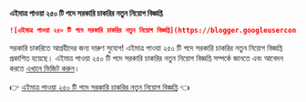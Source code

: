 **এইমাত্র পাওয়া ২৫০ টি পদে সরকারি চাকরির নতুন নিয়োগ বিজ্ঞপ্তি**

```markdown
![এইমাত্র পাওয়া ২৫০ টি পদে সরকারি চাকরির নতুন নিয়োগ বিজ্ঞপ্তি](https://blogger.googleusercontent.com/img/b/R29vZ2xl/AVvXsEh4XvnaRoc-XRhvELw9THXQ6reN0MBon3HrdS3yVob6Au31xoJRZ6fzJSDP-D7zh-uP8H6gYPx4ZcXYB0WK1LzbsDe_U9JK085SqCyrgp88k6Ftz5fkIo12fffPGOtpovtclw4Qx6tOwfWE5mvZoLtAXKDsmrPUAXLp1mtwlcYcgQi4_e4f0oDQHSAar8g/s16000/%E0%A6%AC%E0%A6%BE%E0%A6%82%E0%A6%B2%E0%A6%BE%E0%A6%A6%E0%A7%87%E0%A6%B6%20%E0%A6%B8%E0%A6%B0%E0%A6%95%E0%A6%BE%E0%A6%B0%20%E0%A6%95%E0%A6%B0%E0%A7%8D%E0%A6%A4%E0%A7%83%E0%A6%95%20%E0%A6%AC%E0%A7%8D%E0%A6%AF%E0%A6%AC%E0%A6%B9%E0%A7%83%E0%A6%A4%20%E0%A6%B8%E0%A6%BF%E0%A6%B2%E0%A6%AE%E0%A7%8B%E0%A6%B9%E0%A6%B0.png "এইমাত্র পাওয়া ২৫০ টি পদে সরকারি চাকরির নতুন নিয়োগ বিজ্ঞপ্তি")
```

সরকারি চাকরিতে আগ্রহীদের জন্য দারুণ সুযোগ! এইমাত্র পাওয়া ২৫০ টি পদে সরকারি চাকরির নতুন নিয়োগ বিজ্ঞপ্তি প্রকাশিত হয়েছে। এইমাত্র পাওয়া ২৫০ টি পদে সরকারি চাকরির নতুন নিয়োগ বিজ্ঞপ্তি সম্পর্কে জানতে এবং আবেদন করতে [এখানে ভিজিট করুন](https://topvipaccount.blogspot.com/)।

👉 [এইমাত্র পাওয়া ২৫০ টি পদে সরকারি চাকরির নতুন নিয়োগ বিজ্ঞপ্তি](https://topvipaccount.blogspot.com/) 👈
